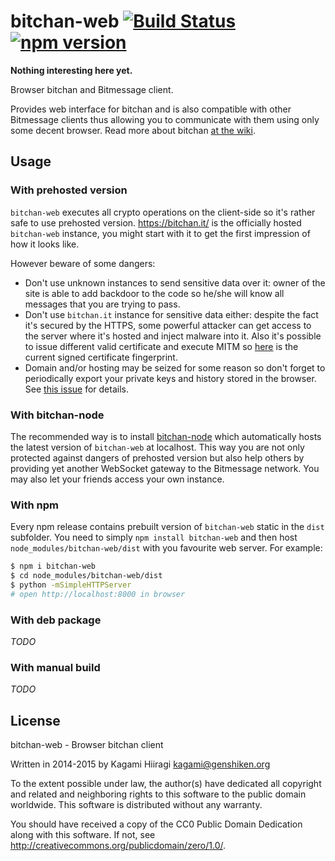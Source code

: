 # bitchan-web [![Build Status](https://travis-ci.org/bitchan/bitchan-web.svg?branch=master)](https://travis-ci.org/bitchan/bitchan-web) [![npm version](https://badge.fury.io/js/bitchan-web.svg)](http://badge.fury.io/js/bitchan-web)

**Nothing interesting here yet.**

Browser bitchan and Bitmessage client.

Provides web interface for bitchan and is also compatible with other Bitmessage clients thus allowing you to communicate with them using only some decent browser. Read more about bitchan [at the wiki](https://github.com/bitchan/meta/wiki).

## Usage

### With prehosted version

`bitchan-web` executes all crypto operations on the client-side so it's rather safe to use prehosted version. <https://bitchan.it/> is the officially hosted `bitchan-web` instance, you might start with it to get the first impression of how it looks like.

However beware of some dangers:
* Don't use unknown instances to send sensitive data over it: owner of the site is able to add backdoor to the code so he/she will know all messages that you are trying to pass.
* Don't use `bitchan.it` instance for sensitive data either: despite the fact it's secured by the HTTPS, some powerful attacker can get access to the server where it's hosted and inject malware into it. Also it's possible to issue different valid certificate and execute MITM so [here](https://raw.githubusercontent.com/bitchan/meta/master/bitchan.it.fingerprint.asc) is the current signed certificate fingerprint.
* Domain and/or hosting may be seized for some reason so don't forget to periodically export your private keys and history stored in the browser. See [this issue](https://github.com/bitchan/meta/issues/3) for details.

### With bitchan-node

The recommended way is to install [bitchan-node](https://github.com/bitchan/bitchan-node) which automatically hosts the latest version of `bitchan-web` at localhost. This way you are not only protected against dangers of prehosted version but also help others by providing yet another WebSocket gateway to the Bitmessage network. You may also let your friends access your own instance.

### With npm

Every npm release contains prebuilt version of `bitchan-web` static in the `dist` subfolder. You need to simply `npm install bitchan-web` and then host `node_modules/bitchan-web/dist` with you favourite web server. For example:

```bash
$ npm i bitchan-web
$ cd node_modules/bitchan-web/dist
$ python -mSimpleHTTPServer
# open http://localhost:8000 in browser
```

### With deb package

*TODO*

### With manual build

*TODO*

## License

bitchan-web - Browser bitchan client

Written in 2014-2015 by Kagami Hiiragi <kagami@genshiken.org>

To the extent possible under law, the author(s) have dedicated all copyright and related and neighboring rights to this software to the public domain worldwide. This software is distributed without any warranty.

You should have received a copy of the CC0 Public Domain Dedication along with this software. If not, see <http://creativecommons.org/publicdomain/zero/1.0/>.
